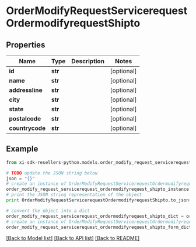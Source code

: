 # OrderModifyRequestServicerequestOrdermodifyrequestShipto


## Properties

Name | Type | Description | Notes
------------ | ------------- | ------------- | -------------
**id** | **str** |  | [optional] 
**name** | **str** |  | [optional] 
**addressline** | **str** |  | [optional] 
**city** | **str** |  | [optional] 
**state** | **str** |  | [optional] 
**postalcode** | **str** |  | [optional] 
**countrycode** | **str** |  | [optional] 

## Example

```python
from xi-sdk-resellers-python.models.order_modify_request_servicerequest_ordermodifyrequest_shipto import OrderModifyRequestServicerequestOrdermodifyrequestShipto

# TODO update the JSON string below
json = "{}"
# create an instance of OrderModifyRequestServicerequestOrdermodifyrequestShipto from a JSON string
order_modify_request_servicerequest_ordermodifyrequest_shipto_instance = OrderModifyRequestServicerequestOrdermodifyrequestShipto.from_json(json)
# print the JSON string representation of the object
print OrderModifyRequestServicerequestOrdermodifyrequestShipto.to_json()

# convert the object into a dict
order_modify_request_servicerequest_ordermodifyrequest_shipto_dict = order_modify_request_servicerequest_ordermodifyrequest_shipto_instance.to_dict()
# create an instance of OrderModifyRequestServicerequestOrdermodifyrequestShipto from a dict
order_modify_request_servicerequest_ordermodifyrequest_shipto_form_dict = order_modify_request_servicerequest_ordermodifyrequest_shipto.from_dict(order_modify_request_servicerequest_ordermodifyrequest_shipto_dict)
```
[[Back to Model list]](../README.md#documentation-for-models) [[Back to API list]](../README.md#documentation-for-api-endpoints) [[Back to README]](../README.md)


